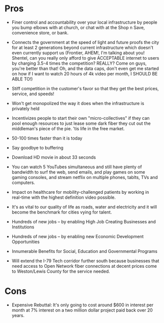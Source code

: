 # Pros

- Finer control and accountability over your local infrastructure by people you bump elbows with at church, or chat with 
at the Shop n Save, convenience store, or bank.
- Connects the government at the speed of light and future proofs the city for at least 2 generations beyond current
infrastructure which doesn't even currently support us (Frontier, AHEM!, I'm talking about you! Shentel, can you really only
afford to give ACCEPTABLE internet to users by charging 3.5-4 times the competition? REALLY? Come on guys, you're better than 
that! Oh, and the data caps, don't even get me started on how if I want to watch 20 hours of 4k video per month, I SHOULD BE 
ABLE TO!)
- Stiff competition in the customer's favor so that they get the best prices, service, and speeds!
- Won't get monopolized the way it does when the infrastructure is privately held
- Incentivizes people to start their own "micro-collectives" if they can pool enough resources to just lease some dark fiber
they cut out the middleman's piece of the pie. 'tis life in the free market.
- 50-100 times faster than it is today
- Say goodbye to buffering
- Download HD movie in about 33 seconds
- You can watch 5 YouTubes simultaneous and still have plenty of bandwidth to surf the web, send emails, and play games on 
some gaming consoles, and stream netflix on multiple phones, tablts, TVs and computers.
- Impact on healthcare for mobility-challenged patients by working in real-time with the highest definition video possible.
- It's as vital to our quality of life as roads, water and electricity and it will become the benchmark for cities vying
for talent.
- Hundreds of new jobs – by enabling High Job Creating Businesses and Institutions
- Hundreds of new jobs – by enabling new Economic Development Opportunities
- Innumerable Benefits for Social, Education and Governmental Programs

- Will extend the I-79 Tech corridor further south because businesses that need access to Open Network fiber connections 
at decent prices come to Weston/Lewis County for the service needed.

# Cons

- Expensive
Rebuttal: 
It's only going to cost around $600 in interest per month at 7% interest on a 
two million dollar project paid back over 20 years.
